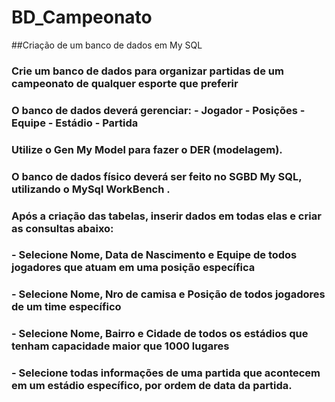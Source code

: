# BD_Campeonato
##Criação de um banco de dados em My SQL

### Crie um banco de dados para organizar partidas de um campeonato de qualquer esporte que preferir
### O banco de dados deverá gerenciar: - Jogador - Posições - Equipe - Estádio - Partida 
### Utilize o Gen My Model para fazer o DER (modelagem). 
### O banco de dados físico deverá ser feito no SGBD My SQL, utilizando o MySql WorkBench . 
### Após a criação das tabelas, inserir dados em todas elas e criar as consultas abaixo:  
### - Selecione Nome, Data de Nascimento e Equipe de todos jogadores que atuam em uma posição específica 
### - Selecione Nome, Nro de camisa e Posição de todos jogadores de um time específico 
### - Selecione Nome, Bairro e Cidade de todos os estádios que tenham capacidade maior que 1000 lugares
### - Selecione todas informações de uma partida que acontecem em um estádio específico, por ordem de data da partida.
